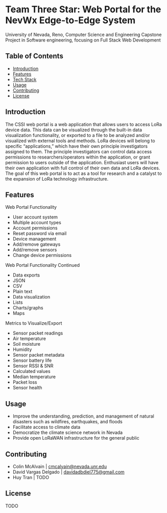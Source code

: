 # Team Three Star: Web Portal for the NevWx Edge-to-Edge System
University of Nevada, Reno, Computer Science and Engineering Capstone Project in Software engineering, focusing on Full Stack Web Development

## Table of Contents

- [Introduction](#introduction)
- [Features](#features)
- [Tech Stack](#getting-started)
- [Usage](#usage)
- [Contributing](#contributing)
- [License](#license)

## Introduction

The CSSI web portal is a web application that allows users to access LoRa device
data. This data can be visualized through the built-in data visualization functionality, or
exported to a file to be analyzed and/or visualized with external tools and methods.
LoRa devices will belong to specific “applications,” which have their own principle
investigators assigned to them. The principle investigators can control data access
permissions to researchers/operators within the application, or grant permission to
users outside of the application. Enthusiast users will have their own application with
full control of their own data and LoRa devices. The goal of this web portal is to act as
a tool for research and a catalyst to the expansion of LoRa technology infrastructure.

## Features

Web Portal Functionality
- User account system
- Multiple account types
- Account permissions
- Reset password via email
- Device management
- Add/remove gateways
- Add/remove sensors
- Change device permissions

Web Portal Functionality Continued
- Data exports
- JSON
- CSV
- Plain text
- Data visualization
- Lists
- Charts/graphs
- Maps

Metrics to Visualize/Export
- Sensor packet readings
- Air temperature
- Soil moisture
- Humidity
- Sensor packet metadata
- Sensor battery life
- Sensor RSSI & SNR
- Calculated values
- Median temperature
- Packet loss
- Sensor health

## Usage

- Improve the understanding, prediction, and management of natural disasters such as wildfires, earthquakes, and floods
- Facilitate access to climate data
- Democratize the climate science network in Nevada
- Provide open LoRaWAN infrastructure for the general public

## Contributing

- Colin McAlvain | cmcalvain@nevada.unr.edu
- David Vargas Delgado | davidadbdiel775@gmail.com
- Huy Tran | TODO

## License

TODO
